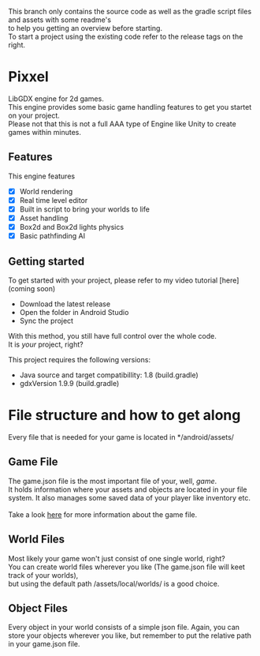This branch only contains the source code as well as the gradle script files and assets with some readme's<br>
to help you getting an overview before starting.<br>
To start a project using the existing code refer to the release tags on the right.

# Pixxel
LibGDX engine for 2d games.<br>
This engine provides some basic game handling features to get you startet on your project.<br>
Please not that this is not a full AAA type of Engine like Unity to create games within minutes.<br>

## Features
This engine features
 - [x] World rendering
 - [x] Real time level editor
 - [x] Built in script to bring your worlds to life
 - [x] Asset handling
 - [x] Box2d and Box2d lights physics
 - [x] Basic pathfinding AI

## Getting started
To get started with your project, please refer to my video tutorial [here](coming soon)

- Download the latest release
- Open the folder in Android Studio
- Sync the project

With this method, you still have full control over the whole code.<br>
It is <i>your</i> project, right?

This project requires the following versions:
- Java source and target compatibillity: 1.8 (build.gradle)
- gdxVersion 1.9.9 (build.gradle)

# File structure and how to get along
Every file that is needed for your game is located in */android/assets/<br>

## Game File
The game.json file is the most important file of your, well, <i>game</i>.<br>
It holds information where your assets and objects are located in your file system.
It also manages some saved data of your player like inventory etc.<br><br>
Take a look [here](../pixxel-doc/assets/local/README.md) for more information about the game file.

## World Files
Most likely your game won't just consist of one single world, right?<br>
You can create world files wherever you like (The game.json file will keet track of your worlds),<br>
but using the default path /assets/local/worlds/ is a good choice.

## Object Files
Every object in your world consists of a simple json file.
Again, you can store your objects wherever you like, but remember to put the relative path in your game.json file.<br>
